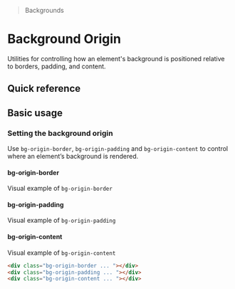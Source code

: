 > Backgrounds

# Background Origin

Utilities for controlling how an element's background is positioned relative to borders, padding, and content.

## Quick reference

<qr-table />

## Basic usage

### Setting the background origin
Use `bg-origin-border`, `bg-origin-padding` and `bg-origin-content` to control where an element’s background is rendered.

<example-container>
  <div class="grid sm:grid-cols-3 gap-24 sm:justify-around">
    <div class="flex flex-col justify-self-center place-items-center">
      <h4 class="pd-font-mono">bg-origin-border</h4>
      <div class="bg-origin-border bg-no-repeat w-128 h-128 p-16 rounded-8 pd-shadow-lg border-8 pd-border-white/50 border-dashed bg-[url(../../images/50s-scientists_240.jpg)]"><span class="sr-only">Visual example of <code>bg-origin-border</code></span></div>
    </div>
    <div class="flex flex-col justify-self-center place-items-center">
      <h4 class="pd-font-mono">bg-origin-padding</h4>
      <div class="bg-origin-padding bg-no-repeat w-128 h-128 p-16 rounded-8 pd-shadow-lg border-8 pd-border-indigo-500/50 border-dashed bg-[url(../../images/50s-scientists_240.jpg)]"><span class="sr-only">Visual example of <code>bg-origin-padding</code></span></div>
    </div>
    <div class="flex flex-col justify-self-center place-items-center">
      <h4 class="pd-font-mono">bg-origin-content</h4>
      <div class="bg-origin-content bg-no-repeat w-128 h-128 p-16 pd-bg-indigo-100 rounded-8 border-8 pd-border-indigo-500/50 border-dashed bg-[url(../../images/50s-scientists_240.jpg)]"><span class="sr-only">Visual example of <code>bg-origin-content</code></span></div>
    </div>
  </div>
</example-container>

```html
<div class="bg-origin-border ... "></div>
<div class="bg-origin-padding ... "></div>
<div class="bg-origin-content ... "></div>
```

